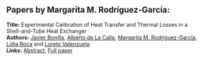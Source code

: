 <h2>Papers by Margarita M. Rodríguez-García:</h2>
<p>
<b>Title:</b> Experimental Calibration of  Heat Transfer and Thermal Losses in a Shell-and-Tube Heat Exchanger<br />
<b>Authors:</b> <a href="../authors/author_35.html">Javier Bonilla</a>, <a href="../authors/author_63.html">Alberto de La Calle</a>, <a href="../authors/author_259.html">Margarita M. Rodríguez-García</a>, <a href="../authors/author_258.html">Lidia Roca</a> and <a href="../authors/author_318.html">Loreto Valenzuela</a><br />
<b>Links:</b> <a href="../abstracts/abstract_95.pdf">Abstract</a>, <a href="../submissions/ecp15118873_BonillaDelacalleRodriguezgarciaRocaValenzuela.pdf">Full paper</a>
</p>